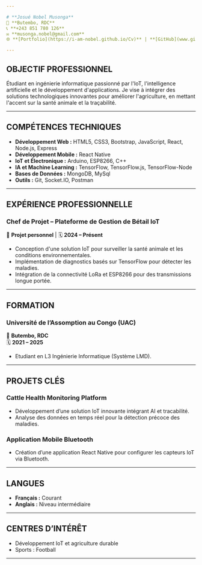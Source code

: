 ```yaml
---

# **Josué Nobel Musonga**  
📍 **Butembo, RDC**  
📞 **+243 851 780 126**  
✉️ **musonga.nobel@gmail.com**  
🌐 **[Portfolio](https://i-am-nobel.github.io/Cv)** | **[GitHub](www.github.com/i-am-nobel)**  

---
```


## **OBJECTIF PROFESSIONNEL**  
Étudiant en ingénierie informatique passionné par l'IoT, l'intelligence artificielle et le développement d'applications. Je vise à intégrer des solutions technologiques innovantes pour améliorer l'agriculture, en mettant l'accent sur la santé animale et la traçabilité.

---

## **COMPÉTENCES TECHNIQUES**  
- **Développement Web :** HTML5, CSS3, Bootstrap, JavaScript, React, Node.js, Express  
- **Développement Mobile :** React Native  
- **IoT et Électronique :** Arduino, ESP8266, C++  
- **IA et Machine Learning :** TensorFlow, TensorFlow.js, TensorFlow-Node  
- **Bases de Données :** MongoDB, MySql 
- **Outils :** Git, Socket.IO, Postman  

---

## **EXPÉRIENCE PROFESSIONNELLE**   

### **Chef de Projet – Plateforme de Gestion de Bétail IoT**  
📍 **Projet personnel** | 🗓️ **2024 – Présent**  
- Conception d'une solution IoT pour surveiller la santé animale et les conditions environnementales.  
- Implémentation de diagnostics basés sur TensorFlow pour détecter les maladies.  
- Intégration de la connectivité LoRa et ESP8266 pour des transmissions longue portée.  

---

## **FORMATION**  
### **Université de l’Assomption au Congo (UAC)**  
📍 **Butembo, RDC**  
🗓️ **2021 – 2025**  
- Etudiant en L3 Ingénierie Informatique (Système LMD).

---

## **PROJETS CLÉS**  
### **Cattle Health Monitoring Platform**  
- Développement d’une solution IoT innovante intégrant AI et tracabilité.  
- Analyse des données en temps réel pour la détection précoce des maladies.  

### **Application Mobile Bluetooth**  
- Création d’une application React Native pour configurer les capteurs IoT via Bluetooth.  

---

## **LANGUES**  
- **Français :** Courant  
- **Anglais :** Niveau intermédiaire  

---

## **CENTRES D’INTÉRÊT**  
- Développement IoT et agriculture durable  
- Sports : Football  

---

<!---
I-Am-Nobel/I-Am-Nobel is a ✨ special ✨ repository because its `README.md` (this file) appears on your GitHub profile.
You can click the Preview link to take a look at your changes.
--->
